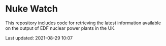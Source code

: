 # Nuke Watch

This repository includes code for retrieving the latest information available on the output of EDF nuclear power plants in the UK.

Last updated: 2021-08-29 10:07